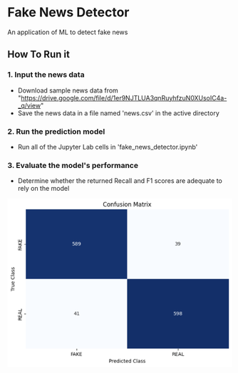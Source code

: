 # Fake News Detector
An application of ML to detect fake news

## How To Run it

### 1. Input the news data
- Download sample news data from "https://drive.google.com/file/d/1er9NJTLUA3qnRuyhfzuN0XUsoIC4a-_q/view"
- Save the news data in a file named 'news.csv' in the active directory

### 2. Run the prediction model
- Run all of the Jupyter Lab cells in 'fake_news_detector.ipynb'

### 3. Evaluate the model's performance
- Determine whether the returned Recall and F1 scores are adequate to rely on the model

![Sample Matrix](Images/sample_matrix.png)
